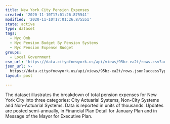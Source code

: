 ```yaml
---
title: New York City Pension Expenses
created: '2020-11-10T17:01:26.875541'
modified: '2020-11-10T17:01:26.875551'
state: active
type: dataset
tags:
  - Nyc Omb
  - Nyc Pension Budget By Pension Systems
  - Nyc Pension Expense Budget
groups:
  - Local Government
csv_url: 'https://data.cityofnewyork.us/api/views/95bz-ea2t/rows.csv?accessType=DOWNLOAD'
json_url: >-
  https://data.cityofnewyork.us/api/views/95bz-ea2t/rows.json?accessType=DOWNLOAD
layout: post

---
```

The dataset illustrates the breakdown of total pension expenses for New York City into three categories: City Actuarial Systems, Non-City Systems and Non-Actuarial Systems. Data is reported in units of thousands. Updates are posted semi-annually, in Financial Plan Detail for January Plan and in Message of the Mayor for Executive Plan.
